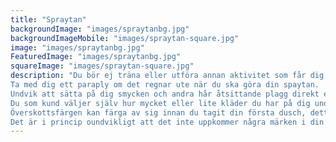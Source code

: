```yaml
---
title: "Spraytan"
backgroundImage: "images/spraytanbg.jpg"
backgroundImageMobile: "images/spraytan-square.jpg"
image: "images/spraytanbg.jpg"
FeaturedImage: "images/spraytanbg.jpg"
squareImage: "images/spraytan-square.jpg"
description: "Du bör ej träna eller utföra annan aktivitet som får dig att svettas samma dag som du gjort din spraytan.
Ta med dig ett paraply om det regnar ute när du ska göra din spaytan.
Undvik att sätta på dig smycken och andra hår åtsittande plagg direkt efter din spraytan.
Du som kund väljer själv hur mycket eller lite kläder du har på dig under din spraytan.
Överskottsfärgen kan färga av sig innan du tagit din första dusch, detta går bort i tvätten!
Det är i princip oundvikligt att det inte uppkommer några märken i din tan inom de närmsta timmarna efter behandling ex vid armhålor och bröst där vi är naturligt varma. Oroa dig inte – detta går bort med första duschen."
---
```


